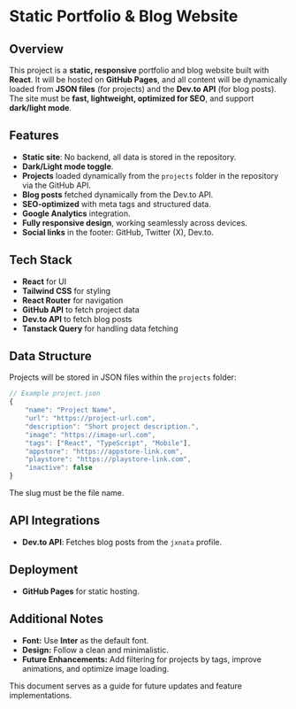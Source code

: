 # Static Portfolio & Blog Website

## Overview

This project is a **static, responsive** portfolio and blog website built with **React**. It will be hosted on **GitHub Pages**, and all content will be dynamically loaded from **JSON files** (for projects) and the **Dev.to API** (for blog posts). The site must be **fast, lightweight, optimized for SEO**, and support **dark/light mode**.

## Features

-   **Static site**: No backend, all data is stored in the repository.
-   **Dark/Light mode toggle**.
-   **Projects** loaded dynamically from the `projects` folder in the repository via the GitHub API.
-   **Blog posts** fetched dynamically from the Dev.to API.
-   **SEO-optimized** with meta tags and structured data.
-   **Google Analytics** integration.
-   **Fully responsive design**, working seamlessly across devices.
-   **Social links** in the footer: GitHub, Twitter (X), Dev.to.

## Tech Stack

-   **React** for UI
-   **Tailwind CSS** for styling
-   **React Router** for navigation
-   **GitHub API** to fetch project data
-   **Dev.to API** to fetch blog posts
-   **Tanstack Query** for handling data fetching

## Data Structure

Projects will be stored in JSON files within the `projects` folder:

```ts
// Example project.json
{
    "name": "Project Name",
    "url": "https://project-url.com",
    "description": "Short project description.",
    "image": "https://image-url.com",
    "tags": ["React", "TypeScript", "Mobile"],
    "appstore": "https://appstore-link.com",
    "playstore": "https://playstore-link.com",
    "inactive": false
}
```

The slug must be the file name.

## API Integrations

-   **Dev.to API**: Fetches blog posts from the `jxnata` profile.

## Deployment

-   **GitHub Pages** for static hosting.

## Additional Notes

-   **Font:** Use **Inter** as the default font.
-   **Design:** Follow a clean and minimalistic.
-   **Future Enhancements:** Add filtering for projects by tags, improve animations, and optimize image loading.

This document serves as a guide for future updates and feature implementations.
